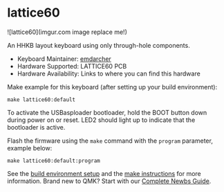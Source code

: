 # lattice60

![lattice60](imgur.com image replace me!)

An HHKB layout keyboard using only through-hole components.

* Keyboard Maintainer: [emdarcher](https://github.com/emdarcher)  
* Hardware Supported: LATTICE60 PCB  
* Hardware Availability: Links to where you can find this hardware   

Make example for this keyboard (after setting up your build environment):

    make lattice60:default

To activate the USBasploader bootloader,  hold the BOOT button down during power on or reset. LED2 should light up to indicate that the bootloader is active.

Flash the firmware using the `make` command with the `program` parameter, example below:

    make lattice60:default:program

See the [build environment setup](https://docs.qmk.fm/#/getting_started_build_tools) and the [make instructions](https://docs.qmk.fm/#/getting_started_make_guide) for more information. Brand new to QMK? Start with our [Complete Newbs Guide](https://docs.qmk.fm/#/newbs).
